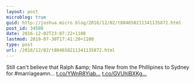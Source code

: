 ```yaml
---
layout: post
microblog: true
guid: http://joshua.micro.blog/2016/12/02/t804658211341135872.html
post_id: 34508
date: 2016-12-02T23:07:22+1100
lastmod: 2019-07-30T17:41:20+1100
type: post
url: /2016/12/02/t804658211341135872.html
---
```

Still can't believe that Ralph &amp;amp; Nina flew from the Phillipines to Sydney for #marriageamn… [t.co/YWnR8Yiab...](https://t.co/YWnR8YiabG) [t.co/GVUhIBXKg...](https://t.co/GVUhIBXKg5)
